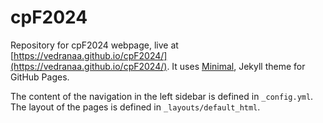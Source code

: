 # cpF2024

Repository for cpF2024 webpage, live at [https://vedranaa.github.io/cpF2024/](https://vedranaa.github.io/cpF2024/). It uses [Minimal](https://github.com/pages-themes/minimal), Jekyll theme for GitHub Pages. 

The content of the navigation in the left sidebar is defined in `_config.yml`. The layout of the pages is defined in `_layouts/default_html`. 


